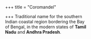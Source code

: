 +++
title = "Coromandel"

+++
Traditional name for the southern  
Indian coastal region bordering the Bay  
of Bengal, in the modern states of **Tamil**  
**Nadu** and **Andhra Pradesh**.